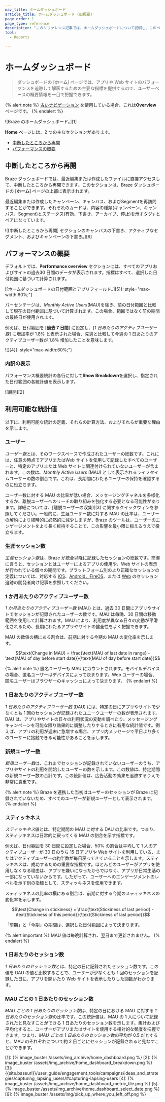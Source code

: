 ```yaml
---
nav_title: ホームダッシュボード
article_title: ホームダッシュボード (旧概要)
page_order: 1
page_type: reference
description: "このリファレンス記事では、ホームダッシュボードについて説明し、このページで利用可能な統計情報の定義を示します。"
tool: 
  - Reports

---
```


# ホームダッシュボード

> ダッシュボードの [**ホーム**] ページでは、アプリや Web サイトのパフォーマンスを追跡して解釈するための主要な指標を提供するので、ユーザーベースの概要情報を一目で把握できます。

{% alert note %}
[古いナビゲーション]({{site.baseurl}}/navigation) を使用している場合、これは**Overview** ページです。
{% endalert %}

![Braze のホームダッシュボード。][1]

**Home** ページには、2 つの主なセクションがあります。
- [中断したところから再開](#pick-up-where-you-left-off)
- [パフォーマンスの概要](#peformance-overview)

## 中断したところから再開

Braze ダッシュボードでは、最近編集または作成したファイルに直接アクセスして、中断したところから再開できます。このセクションは、Braze ダッシュボードの [**ホーム**] ページの上部に表示されます。

最近編集または作成したキャンペーン、キャンバス、およびSegmentを再訪問することができます。それぞれのカードは、内容の種類(キャンペーン、キャンバス、Segment)とステータス(有効、下書き、アーカイブ、停止)を示すタグs とペアになっています。

![[中断したところから再開] セクションのキャンバスの下書き、アクティブなセグメント、およびキャンペーンの下書き。][6]

## パフォーマンスの概要

デフォルトでは、**Performance overview** セクションには、すべてのアプリおよびサイトの過去30 日間のデータが表示されます。指標はすべて、選択した日付範囲に基づいて計算されます。

![ホームダッシュボードの日付範囲とアプリフィールド。][5]{: style="max-width:60%;"}

パーセンテージは、*Monthly Active Users*(MAU)を除き、前の日付範囲と比較して現在の日付範囲に基づいて計算されます。この場合、範囲ではなく前の期間の最終日が使用されます。 

例えば、日付範囲を [**過去 7 日間**] に設定し、[*1 日あたりのアクティブユーザー数*] に増加率が 1.8% と表示された場合、先週と比較して今週の 1 日あたりのアクティブユーザー数が 1.8% 増加したことを意味します。

![][4]{: style="max-width:60%;"}

### 内訳の表示

パフォーマンス概要統計の各行に対して**Show Breakdown**を選択し、指定された日付範囲の各統計値を表示します。

![展開][2]

## 利用可能な統計値

以下に、利用可能な統計の定義、それらの計算方法、およびそれらが重要な理由を示します。

### ユーザー

*ユーザー数*とは、そのワークスペースで作成されたユーザーの総数です。これには、任意の時点でアプリまたはWeb サイトを使用して記録したすべてのユーザーと、特定のアプリまたは Web サイトに関連付けられていないユーザーが含まれます。この数は、*Monthly Active Users* (MAU) として表示されるライフタイムユーザーの数の割合です。これは、長期間にわたるユーザーの保持を確認するのに役立ちます。

ユーザー数に対する MAU の比率が低い場合、メッセージングチャネルを多様化するか、離脱ユーザーへのリーチの取り組みを強化する必要となる可能性があります。詳細については、[離脱ユーザーの収集]][3] に関するクイックウィンを参照してください。一般的に、生涯ユーザー数に対する MAU の比率は、ユーザーの解約により経時的に必然的に減少しますが、Braze のツールは、ユーザーのエンゲージメントをより長く維持することで、この影響を最小限に抑えるうえで役立ちます。

### 生涯セッション数

*生涯セッション数*は、Braze が統合以降に記録したセッションの総数です。簡潔に言うと、セッションとはユーザーによるアプリの使用や、Web サイトの表示が行われている個々の期間です。プラットフォーム別のより正確なセッションの定義については、対応する
[iOS]({{site.baseurl}}/developer_guide/platforms/swift/analytics/tracking_sessions/)、[Android、FireOS]({{site.baseurl}}/developer_guide/platforms/android/analytics/tracking_sessions/)、または [Web]({{site.baseurl}}/developer_guide/platforms/web/analytics/tracking_sessions/) のセッション追跡の開発者向け記事を参照してください。

### 1 か月あたりのアクティブユーザー数

*1 か月あたりのアクティブユーザー数* (MAU) とは、過去 30 日間にアプリやサイトでセッションが記録されたユーザーの数です。MAU は毎晩、30 日間の移動範囲を使用して計算されます。MAU により、利用度が異なる日々の変動が平滑化されるため、長期にわたるアプリやサイトの健全性をよく把握できます。

MAU の数値の横にある割合は、前期に対する今期の MAU の変化率を示します。

$$\text{Change in MAU} = \frac{\text{MAU of last date in range} - \text{MAU of day before start date}}{\text{MAU of day before start date}}$$

{% alert note %}
匿名ユーザーも MAU にカウントされます。モバイルデバイスの場合、匿名ユーザーはデバイスによって決まります。Web ユーザーの場合、匿名ユーザーはブラウザーのキャッシュによって決まります。
{% endalert %}

### 1 日あたりのアクティブユーザー数

*1 日あたりのアクティブユーザー数* (DAU) には、特定の日にアプリやサイトで少なくとも 1 回のセッションが記録されたユニークユーザーの数が表示されます。DAU は、アプリやサイトの日々の利用状況の変動を調べたり、メッセージングキャンペーンを可能な限り効果的に調整したりするときに有用な統計値です。例えば、アプリの利用が週末に急増する場合、アプリ内メッセージで平日より多くのユーザーに接触できる可能性があることを示します。

### 新規ユーザー数

*新規ユーザー数*は、これまでセッションが記録されていないユーザーのうち、アプリやサイトの利用を開始したユーザーの数を示します。この数値は、特定期間の新規ユーザー数の合計です。この統計値は、広告活動の効果を追跡するうえで非常に貴重です。

{% alert note %}
Braze を連携した当初はユーザーのセッションが Braze に記録されていないため、すべてのユーザーが新規ユーザーとして表示されます。
{% endalert %}

### スティッキネス

*スティッキネス*値とは、特定期間の MAU に対する DAU の比率です。つまり、スティッキネスは日常的に戻ってくる MAU の割合を示す指標です。

例えば、日付範囲を 30 日間に設定した場合、50% の割合は平均して 1 人のアクティブユーザーが 30 日のうち 15 日アプリや Web サイトを利用している、またはアクティブユーザーの約半数が毎日戻ってきていることを示します。スティッキネスは、成功するための重要な指標です。ほとんどのユーザーがアプリを使用しなくなる理由は、アプリを嫌いになったからではなく、アプリが日常生活の一部になっていないからです。したがって、ユーザーへのエンゲージメントのレベルを示す別の指標として、スティッキネスを使用できます。

スティッキネスの比率の横にある割合は、前期に対する今期のスティッキネスの変化率を示します。

$$\text{Change in stickiness} = \frac{\text{Stickiness of last period} - \text{Stickiness of this period}}{\text{Stickiness of last period}}$$

「前期」と「今期」の期間は、選択した日付範囲によって決まります。

{% alert important %}
MAU 値は毎晩計算され、翌日まで更新されません。
{% endalert %}

### 1 日あたりのセッション数

*1 日あたりのセッション数*とは、特定の日に記録されたセッション数です。この値を DAU の値と比較することで、ユーザーが少なくとも 1 回のセッションを記録した日に、アプリを開いたり Web サイトを表示したりした回数がわかります。

### MAU ごとの 1 日あたりのセッション数

*MAU ごとの 1 日あたりのセッション数*は、特定の日における MAU に対する *1 日あたりのセッション数*の比率です。この統計値は、MAU の 1 人について記録されたと見なすことができる 1 日あたりのセッション数を示します。集計および平均化すると、ユーザーがアプリまたはサイトを使用する相対的な頻度を把握できます。つまり、*MAU ごとの 1 日あたりのセッション数*の平均が 0.5 だとすると、MAU のそれぞれについて約 2 日ごとにセッションが記録されると見なすことができます。  

[1]: {% image_buster /assets/img_archive/home_dashboard.png %}
[2]: {% image_buster /assets/img_archive/home_dashboard_breakdown.png %}
[3]: {{site.baseurl}}/user_guide/engagement_tools/campaigns/ideas_and_strategies/capturing_lapsing_users/#capturing-lapsing-users
[4]: {% image_buster /assets/img_archive/home_dashboard_metric_tile.png %}
[5]: {% image_buster /assets/img_archive/home_dashboard_select_date.png %}
[6]: {% image_buster /assets/img/pick_up_where_you_left_off.png %}